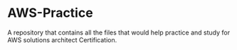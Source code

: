 # AWS-Practice
A repository that contains all the files that would help practice and study for AWS solutions architect Certification.

